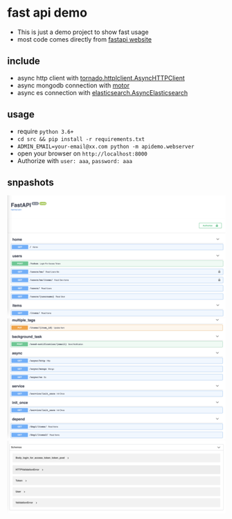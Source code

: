 # fast api demo
- This is just a demo project to show fast usage
- most code comes directly from [fastapi website](https://fastapi.tiangolo.com/)

## include

- async http client with [tornado.httplclient.AsyncHTTPClient](https://www.tornadoweb.org/en/stable/httpclient.html)
- async mongodb connection with [motor](https://motor.readthedocs.io/en/stable/)
- async es connection
  with [elasticsearch.AsyncElasticsearch](https://elasticsearch-py.readthedocs.io/en/7.10.0/async.html)

## usage
- require `python 3.6+`
- `cd src && pip install -r requirements.txt`
- `ADMIN_EMAIL=your-email@xx.com python -m apidemo.webserver`
- open your browser on `http://localhost:8000`
- Authorize with `user: aaa`, `password: aaa`

## snpashots
![](1.png)
![](2.png)
![](3.png)
